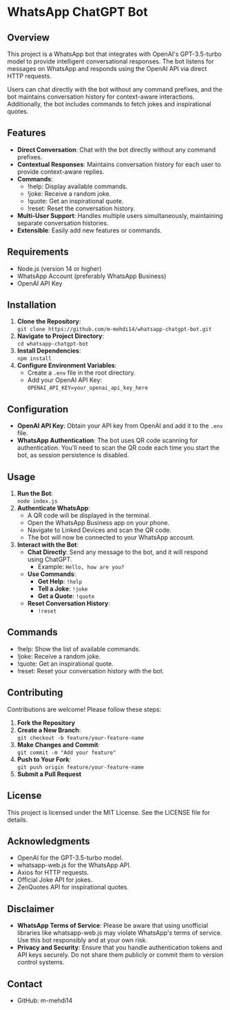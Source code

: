 # WhatsApp ChatGPT Bot

## Overview

This project is a WhatsApp bot that integrates with OpenAI's GPT-3.5-turbo model to provide intelligent conversational responses. The bot listens for messages on WhatsApp and responds using the OpenAI API via direct HTTP requests.

Users can chat directly with the bot without any command prefixes, and the bot maintains conversation history for context-aware interactions. Additionally, the bot includes commands to fetch jokes and inspirational quotes.

## Features

- **Direct Conversation**: Chat with the bot directly without any command prefixes.
- **Contextual Responses**: Maintains conversation history for each user to provide context-aware replies.
- **Commands**:
  - !help: Display available commands.
  - !joke: Receive a random joke.
  - !quote: Get an inspirational quote.
  - !reset: Reset the conversation history.
- **Multi-User Support**: Handles multiple users simultaneously, maintaining separate conversation histories.
- **Extensible**: Easily add new features or commands.

## Requirements

- Node.js (version 14 or higher)
- WhatsApp Account (preferably WhatsApp Business)
- OpenAI API Key

## Installation

1. **Clone the Repository**:  
   `git clone https://github.com/m-mehdi14/whatsapp-chatgpt-bot.git`
2. **Navigate to Project Directory**:  
   `cd whatsapp-chatgpt-bot`
3. **Install Dependencies**:  
   `npm install`
4. **Configure Environment Variables**:
   - Create a `.env` file in the root directory.
   - Add your OpenAI API Key:  
     `OPENAI_API_KEY=your_openai_api_key_here`

## Configuration

- **OpenAI API Key**: Obtain your API key from OpenAI and add it to the `.env` file.
- **WhatsApp Authentication**: The bot uses QR code scanning for authentication. You'll need to scan the QR code each time you start the bot, as session persistence is disabled.

## Usage

1. **Run the Bot**:  
   `node index.js`
2. **Authenticate WhatsApp**:
   - A QR code will be displayed in the terminal.
   - Open the WhatsApp Business app on your phone.
   - Navigate to Linked Devices and scan the QR code.
   - The bot will now be connected to your WhatsApp account.
3. **Interact with the Bot**:
   - **Chat Directly**: Send any message to the bot, and it will respond using ChatGPT.
     - Example: `Hello, how are you?`
   - **Use Commands**:
     - **Get Help**: `!help`
     - **Tell a Joke**: `!joke`
     - **Get a Quote**: `!quote`
   - **Reset Conversation History**:
     - `!reset`

## Commands

- !help: Show the list of available commands.
- !joke: Receive a random joke.
- !quote: Get an inspirational quote.
- !reset: Reset your conversation history with the bot.

## Contributing

Contributions are welcome! Please follow these steps:

1. **Fork the Repository**
2. **Create a New Branch**:  
   `git checkout -b feature/your-feature-name`
3. **Make Changes and Commit**:  
   `git commit -m "Add your feature"`
4. **Push to Your Fork**:  
   `git push origin feature/your-feature-name`
5. **Submit a Pull Request**

## License

This project is licensed under the MIT License. See the LICENSE file for details.

## Acknowledgments

- OpenAI for the GPT-3.5-turbo model.
- whatsapp-web.js for the WhatsApp API.
- Axios for HTTP requests.
- Official Joke API for jokes.
- ZenQuotes API for inspirational quotes.

## Disclaimer

- **WhatsApp Terms of Service**: Please be aware that using unofficial libraries like whatsapp-web.js may violate WhatsApp's terms of service. Use this bot responsibly and at your own risk.
- **Privacy and Security**: Ensure that you handle authentication tokens and API keys securely. Do not share them publicly or commit them to version control systems.

## Contact

- GitHub: m-mehdi14
